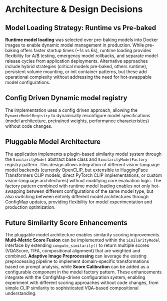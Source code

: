 # Architecture & Design Decisions

## Model Loading Strategy: Runtime vs Pre-baked

**Runtime model loading** was selected over pre-baking models into Docker images to enable dynamic model management in production. While pre-baking offers faster startup times (~1s vs 6s), runtime loading provides flexibility for A/B testing, emergency model rollbacks, and separate model release cycles from application deployments. Alternative approaches include hybrid strategies (critical models pre-baked, others runtime), persistent volume mounting, or init container patterns, but these add operational complexity without addressing the need for hot-swappable model configurations.

## Config Driven Dynamic model registry

The implementation uses a config driven approach, allowing the `DynamicModelRegistry` to dynamically reconfigure model specifications (model architecture, pretrained weights, performance characteristics) without code changes.

## Pluggable Model Architecture

The application implements a plugin-based similarity model system through the `SimilarityModel` abstract base class and `SimilarityModelFactory` registry pattern. This design allows integration of different vision-language model backends (currently OpenCLIP, but extensible to HuggingFace Transformers CLIP models, direct PyTorch CLIP implementations, or custom vision-language architectures) without modifying core evaluation logic. The factory pattern combined with runtime model loading enables not only hot-swapping between different configurations of the same model type, but also switching between entirely different model architectures through ConfigMap updates, providing flexibility for model experimentation and production optimization.

## Future Similarity Score Enhancements

The pluggable model architecture enables similarity scoring improvements. **Multi-Metric Score Fusion** can be implemented within the `SimilarityModel` interface by extending `compute_similarity()` to return multiple scores (VQAScore, TIFA, compositional alignment) that are weighted and combined. **Adaptive Image Preprocessing** can leverage the existing preprocessing pipeline to implement domain-specific transformations based on prompt analysis, while **Score Calibration** can be added as a configurable component in the model factory pattern. These enhancements integrate with the ConfigMap-driven configuration system, enabling experiment with different scoring approaches without code changes, from simple CLIP similarity to sophisticated VQA-based compositional understanding.
